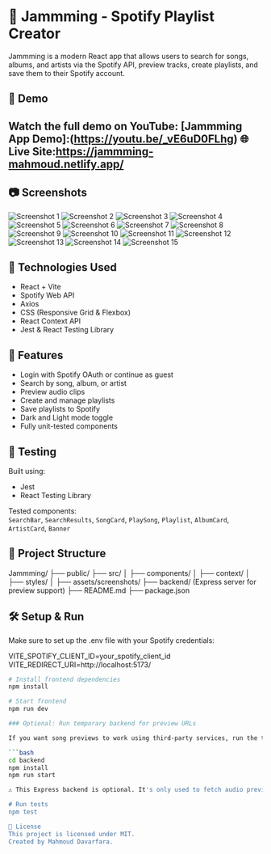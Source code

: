 
# 🎵 Jammming - Spotify Playlist Creator

Jammming is a modern React app that allows users to search for songs, albums, and artists via the Spotify API, preview tracks, create playlists, and save them to their Spotify account.

## 🚀 Demo
Watch the full demo on YouTube: [Jammming App Demo]:(https://youtu.be/_vE6uD0FLhg)
🌐 Live Site:https://jammming-mahmoud.netlify.app/
--------

## 📷 Screenshots
![Screenshot 1](./src/assets/screenshots/Screenshot%201.png)
![Screenshot 2](./src/assets/screenshots/Screenshot%202.png)
![Screenshot 3](./src/assets/screenshots/Screenshot%203.png)
![Screenshot 4](./src/assets/screenshots/Screenshot%204.png)
![Screenshot 5](./src/assets/screenshots/Screenshot%205.png)
![Screenshot 6](./src/assets/screenshots/Screenshot%206.png)
![Screenshot 7](./src/assets/screenshots/Screenshot%207.png)
![Screenshot 8](./src/assets/screenshots/Screenshot%208.png)
![Screenshot 9](./src/assets/screenshots/Screenshot%209.png)
![Screenshot 10](./src/assets/screenshots/Screenshot%2010.png)
![Screenshot 11](./src/assets/screenshots/Screenshot%2011.png)
![Screenshot 12](./src/assets/screenshots/Screenshot%2012.png)
![Screenshot 13](./src/assets/screenshots/Screenshot%2013.png)
![Screenshot 14](./src/assets/screenshots/Screenshot%2014.png)
![Screenshot 15](./src/assets/screenshots/Screenshot%2015.png)

## 🔧 Technologies Used
- React + Vite
- Spotify Web API
- Axios
- CSS (Responsive Grid & Flexbox)
- React Context API
- Jest & React Testing Library

## 🔐 Features
- Login with Spotify OAuth or continue as guest
- Search by song, album, or artist
- Preview audio clips
- Create and manage playlists
- Save playlists to Spotify
- Dark and Light mode toggle
- Fully unit-tested components

## 🧪 Testing
Built using:
- Jest
- React Testing Library

Tested components:  
`SearchBar`, `SearchResults`, `SongCard`, `PlaySong`, `Playlist`, `AlbumCard`, `ArtistCard`, `Banner`




## 📁 Project Structure

Jammming/ ├── public/ ├── src/ │ ├── components/ │ ├── context/ │ ├── styles/ │ ├── assets/screenshots/ ├── backend/ (Express server for preview support) ├── README.md ├── package.json

## 🛠️ Setup & Run
Make sure to set up the .env file with your Spotify credentials:

VITE_SPOTIFY_CLIENT_ID=your_spotify_client_id
VITE_REDIRECT_URI=http://localhost:5173/



```bash
# Install frontend dependencies
npm install

# Start frontend
npm run dev

### Optional: Run temporary backend for preview URLs

If you want song previews to work using third-party services, run the temporary Express server:

```bash
cd backend
npm install
npm run start

⚠️ This Express backend is optional. It's only used to fetch audio previews from a third-party API. The app works without it, but some previews may not be available.

# Run tests
npm test 

📝 License
This project is licensed under MIT.
Created by Mahmoud Davarfara.